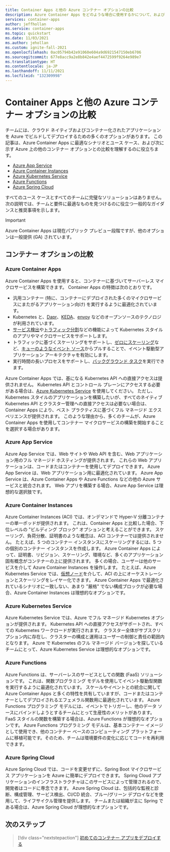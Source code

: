 ```yaml
---
title: Container Apps と他の Azure コンテナー オプションの比較
description: Azure Container Apps をどのような場合に使用するかについて、および Azure Container Instances、Azure App Service、Azure Functions、Azure Kubernetes Service などのコンテナー オプションとの比較について説明します。
services: container-apps
author: jeffhollan
ms.service: container-apps
ms.topic: quickstart
ms.date: 11/03/2021
ms.author: jehollan
ms.custom: ignite-fall-2021
ms.openlocfilehash: 0ac05794b42e91060e604a9d6921547150eb6706
ms.sourcegitcommit: 677e8acc9a2e8b842e4aef4472599f9264e989e7
ms.translationtype: HT
ms.contentlocale: ja-JP
ms.lasthandoff: 11/11/2021
ms.locfileid: "132309998"
---
```

# <a name="comparing-container-apps-with-other-azure-container-options"></a>Container Apps と他の Azure コンテナー オプションの比較

チームには、クラウド ネイティブおよびコンテナー化されたアプリケーションを Azure でビルドしてデプロイするための多くのオプションがあります。 この記事は、Azure Container Apps に最適なシナリオとユース ケース、および次に示す Azure 上の他のコンテナー オプションとの比較を理解するのに役立ちます。  
- [Azure App Service](#azure-app-service)
- [Azure Container Instances](#azure-container-instances)
- [Azure Kubernetes Service](#azure-kubernetes-service)
- [Azure Functions](#azure-functions)
- [Azure Spring Cloud](#azure-spring-cloud)

すべてのユース ケースとすべてのチームに完璧なソリューションはありません。 次の説明では、チームと要件に最適なものを見つけるのに役立つ一般的なガイダンスと推奨事項を示します。

> [!IMPORTANT]
> Azure Container Apps は現在パブリック プレビュー段階ですが、他のオプションは一般提供 (GA) されています。


## <a name="container-option-comparisons"></a>コンテナー オプションの比較

### <a name="azure-container-apps"></a>Azure Container Apps
Azure Container Apps を使用すると、コンテナーに基づいてサーバーレス マイクロサービスを構築できます。 Container Apps の特徴は次のとおりです。

* 汎用コンテナー (特に、コンテナーにデプロイされた多くのマイクロサービスにまたがるアプリケーション向け) を実行するように最適化されています。
* Kubernetes と、[Dapr](https://dapr.io/)、[KEDA](https://keda.sh/)、[envoy](https://www.envoyproxy.io/) などのオープンソースのテクノロジが利用されています。
* [サービス検出](connect-apps.md)や[トラフィック分割](revisions.md)などの機能によって Kubernetes スタイルのアプリやマイクロサービスをサポートします。
* トラフィックに基づくスケーリングをサポートし、[ゼロにスケーリング](scale-app.md)など、[キューのようなイベント ソース](scale-app.md)からプルすることで、イベント駆動型アプリケーション アーキテクチャを有効にします。
* 実行時間の長いプロセスをサポートし、[バックグラウンド タスク](background-processing.md)を実行できます。

Azure Container Apps では、基になる Kubernetes API への直接アクセスは提供されません。 Kubernetes API とコントロール プレーンにアクセスする必要がある場合は、[Azure Kubernetes Service](../aks/intro-kubernetes.md) を使用してください。 ただし、Kubernetes スタイルのアプリケーションを構築したいが、すべてのネイティブ Kubernetes API とクラスター管理への直接アクセスは必要ない場合は、Container Apps により、ベスト プラクティスに基づくフル マネージド エクスペリエンスが提供されます。 このような理由から、多くのチームが、Azure Container Apps を使用してコンテナー マイクロサービスの構築を開始することを選択する場合があります。

### <a name="azure-app-service"></a>Azure App Service
Azure App Service では、Web サイトや Web API を含む、Web アプリケーション用のフル マネージド ホスティングが提供されます。 これらの Web アプリケーションは、コードまたはコンテナーを使用してデプロイできます。 Azure App Service は、Web アプリケーション用に最適化されています。 Azure App Service は、Azure Container Apps や Azure Functions などの他の Azure サービスと統合されます。 Web アプリを構築する場合、Azure App Service は理想的な選択肢です。

### <a name="azure-container-instances"></a>Azure Container Instances
Azure Container Instances (ACI) では、オンデマンドで Hyper-V 分離コンテナーの単一ポッドが提供されます。 これは、Container Apps と比較した場合、下位レベルの "ビルディング ブロック" オプションと考えることができます。 スケーリング、負荷分散、証明書のような概念は、ACI コンテナーでは提供されません。 たとえば、5 つのコンテナー インスタンスにスケーリングするには、5 つの個別のコンテナー インスタンスを作成します。 Azure Container Apps によって、証明書、リビジョン、スケーリング、環境など、多くのアプリケーション固有概念がコンテナーの上に提供されます。 多くの場合、ユーザーは他のサービスを介して Azure Container Instances を操作します。 たとえば、Azure Kubernetes Service では、[仮想ノード](../aks/virtual-nodes.md)を介して、ACI の上にオーケストレーションとスケーリングをレイヤー化できます。 Azure Container Apps で最適化されているシナリオに一致しない、あまり "厳格" でない構成ブロックが必要な場合、Azure Container Instances は理想的なオプションです。

### <a name="azure-kubernetes-service"></a>Azure Kubernetes Service
Azure Kubernetes Service では、Azure でフル マネージド Kubernetes オプションが提供されます。 Kubernetes API への直接アクセスがサポートされ、すべての Kubernetes ワークロードが実行されます。 クラスター全体がサブスクリプション内に存在し、クラスターの構成と運用はユーザーの制御と責任の範囲内となります。 Azure で Kubernetes のフル マネージド バージョンを探しているチームにとって、Azure Kubernetes Service は理想的なオプションです。

### <a name="azure-functions"></a>Azure Functions
Azure Functions は、サーバーレスのサービスとしての関数 (FaaS) ソリューションです。 これは、関数プログラミング モデルを使用してイベント駆動型関数を実行するように最適化されています。 スケールやイベントとの統合に関して Azure Container Apps と多くの特性を共有していますが、コードまたはコンテナーとしてデプロイされるエフェメラル関数用に最適化されています。 Azure Functions プログラミング モデルには、イベントでトリガーし、他のデータ ソースにバインドしようとするチームにとって生産性のメリットがあります。 FaaS スタイルの関数を構築する場合は、Azure Functions が理想的なオプションです。 Azure Functions プログラミング モデルは、基本コンテナー イメージとして使用でき、他のコンテナー ベースのコンピューティング プラットフォームに移植可能です。そのため、チームは環境要件の変化に応じてコードを再利用できます。

### <a name="azure-spring-cloud"></a>Azure Spring Cloud
Azure Spring Cloud では、コードを変更せずに、Spring Boot マイクロサービス アプリケーションを Azure に簡単にデプロイできます。 Spring Cloud アプリケーションのインフラストラクチャはこのサービスによって管理されるので、開発者はコードに専念できます。 Azure Spring Cloud は、包括的な監視と診断、構成管理、サービス検出、CI/CD 統合、ブルー/グリーン デプロイなどを使用して、ライフサイクル管理を提供します。 チームまたは組織が主に Spring である場合は、Azure Spring Cloud が理想的なオプションです。

## <a name="next-steps"></a>次のステップ

> [!div class="nextstepaction"]
> [初めてのコンテナー アプリをデプロイする](get-started.md)
